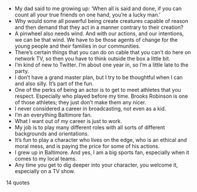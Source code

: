  - My dad said to me growing up: ‘When all is said and done, if you can count all your true friends on one hand, you’re a lucky man.’
 - Why would some all powerful being create creatures capable of reason and then demand that they act in a manner contrary to their creation?
 - A pinwheel also needs wind. And with our actions, and our intentions, we can be that wind. We have to be those agents of change for the young people and their families in our communities.
 - There’s certain things that you can do on cable that you can’t do here on network TV, so then you have to think outside the box a little bit.
 - I’m kind of new to Twitter. I’m about one year in, so I’m a little late to the party.
 - I don’t have a grand master plan, but I try to be thoughtful when I can and also silly. It’s part of the fun.
 - One of the perks of being an actor is to get to meet athletes that you respect. Especially who played before my time. Brooks Robinson is one of those athletes; they just don’t make them any nicer.
 - I never considered a career in broadcasting, not even as a kid.
 - I’m an everything Baltimore fan.
 - What I want out of my career is just to work.
 - My job is to play many different roles with all sorts of different backgrounds and orientations.
 - It’s fun to play a character who lives on the edge, who is an ethical and moral mess, and is paying the price for some of his actions.
 - I grew up in Baltimore. And yes, I am a big sports fan, especially when it comes to my local teams.
 - Any time you get to dig deeper into your character, you welcome it, especially on a TV show.

14 quotes